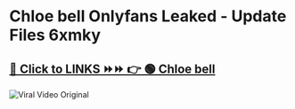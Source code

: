 
 # Chloe bell Onlyfans Leaked - Update Files 6xmky

## <h2><a href="https://clipsfans.com/Chloe_bell&ref=git">🔗 Click to LINKS ⏩⏩ 👉 🟢 Chloe bell </a></h2>

<a href="https://clipsfans.com/Chloe_bell&ref=git" rel="nofollow" data-target="animated-image.originalLink"><img src="https://i.ibb.co.com/xMMVF88/686577567.gif" alt="Viral Video Original" style="max-width: 100%; display: inline-block;" data-target="animated-image.originalImage"></a>

